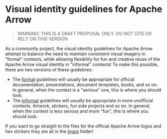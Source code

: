 
# Visual identity guidelines for Apache Arrow

> WARNING: THIS IS A DRAFT PROPOSAL ONLY. DO NOT CITE OR RELY ON THIS VERSION

As a community project, the visual identity guidelines for Apache Arrow attempt to balance the need to maintain consistent visual imagery in "formal" contexts, while allowing flexibility for fun and creative reuse of the Apache Arrow visual identity in "informal" contexts! To make this possible, there are two versions of these guidelines:

- The [formal](/formal) guidelines will usually be appropriate for official documentation, presentations, document templates, books, and so on. In general, when the context is a "serious" one, this is where you should look.
- The [informal](/informal) guidelines will usually be appropriate in more unofficial contexts. Artwork, stickers, fun side projects and so on. In general, when the context is less serious and more "fun", this is where you should look.

If you want to go straight to the files for the official Apache Arrow logos and hex stickers they are all in the [logos](/logos) folder!
